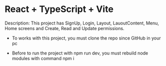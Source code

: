 # React + TypeScript + Vite

Description:
This project has SignUp, Login, Layout, LauoutContent, Menu, Home screens and Create, Read and Update permissions.

- To works with this project, you must clone the repo since GitHub in your pc

- Before to run the project with npm run dev, you must rebuild node modules with command npm i


